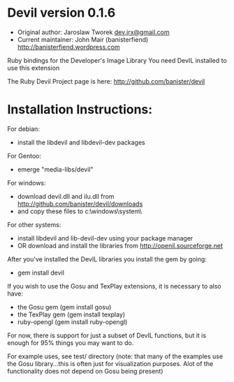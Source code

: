 Devil version 0.1.6
===================

* Original author: Jaroslaw Tworek <dev.jrx@gmail.com>
* Current maintainer: John Mair (banisterfiend) http://banisterfiend.wordpress.com

Ruby bindings for the Developer's Image Library
You need DevIL installed to use this extension

The Ruby Devil Project page is here: http://github.com/banister/devil


Installation Instructions:
==========================

For debian:
* install the libdevil and libdevil-dev packages

For Gentoo:
* emerge "media-libs/devil"

For windows:
* download devil.dll and ilu.dll from http://github.com/banister/devil/downloads
* and copy these files to c:\windows\system\

For other systems:
* install libdevil and lib-devil-dev using your package manager
* OR download and install the libraries from http://openil.sourceforge.net

After you've installed the DevIL libraries you install the gem by going:
* gem install devil

If you wish to use the Gosu and TexPlay extensions, it is necessary to also have:
* the Gosu gem (gem install gosu)
* the TexPlay gem (gem install texplay)
* ruby-opengl (gem install ruby-opengl)

For now, there is support for just a subset of DevIL functions, but it is enough
for 95% things you may want to do.

For example uses, see test/ directory
(note: that many of the examples use the Gosu library...this is often just for visualization purposes. Alot of the functionality does not depend on Gosu being present)
